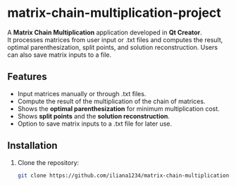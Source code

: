 # matrix-chain-multiplication-project

A **Matrix Chain Multiplication** application developed in **Qt Creator**.  
It processes matrices from user input or .txt files and computes the result, optimal parenthesization, split points, and solution reconstruction. Users can also save matrix inputs to a file.

## Features
- Input matrices manually or through .txt files.
- Compute the result of the multiplication of the chain of matrices.
- Shows the **optimal parenthesization** for minimum multiplication cost.
- Shows **split points** and the **solution reconstruction**.
- Option to save matrix inputs to a .txt file for later use.

## Installation
1. Clone the repository:
   ```bash
   git clone https://github.com/iliana1234/matrix-chain-multiplication-project.git
